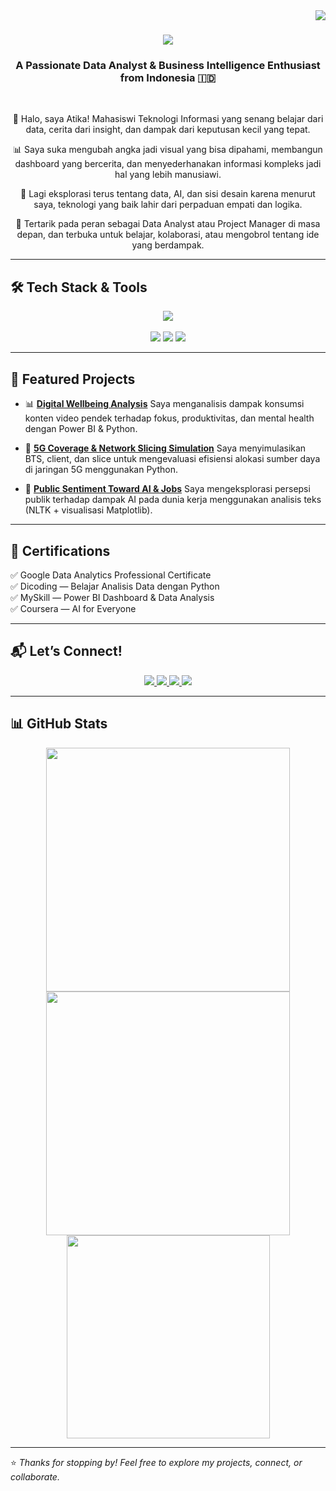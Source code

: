 <img align="right" src="https://visitor-badge.laobi.icu/badge?page_id=atikfriana.atikfriana" />

<h1 align="center">
  <img src="https://readme-typing-svg.herokuapp.com/?font=Righteous&size=35&color=00C851&center=true&vCenter=true&width=500&height=70&duration=4000&lines=Hi+There!+👋;+I'm+Atika+Arifiana!;" />
</h1>

<h3 align="center">A Passionate Data Analyst & Business Intelligence Enthusiast from Indonesia 🇮🇩</h3>

<br/>

<div align="center">

🎯 Halo, saya Atika!
Mahasiswi Teknologi Informasi yang senang belajar dari data, cerita dari insight, dan dampak dari keputusan kecil yang tepat.

📊 Saya suka mengubah angka jadi visual yang bisa dipahami, membangun dashboard yang bercerita, dan menyederhanakan informasi kompleks jadi hal yang lebih manusiawi.

🌱 Lagi eksplorasi terus tentang data, AI, dan sisi desain karena menurut saya, teknologi yang baik lahir dari perpaduan empati dan logika.

🚀 Tertarik pada peran sebagai Data Analyst atau Project Manager di masa depan, dan terbuka untuk belajar, kolaborasi, atau mengobrol tentang ide yang berdampak.

</div>

---

## 🛠️ Tech Stack & Tools

<div align="center">
  <img src="https://skillicons.dev/icons?i=python,github,vscode,figma" />
  <br><br>
  <img src="https://img.shields.io/badge/PowerBI-Data%20Viz-yellow?style=for-the-badge&logo=powerbi&logoColor=white" />
  <img src="https://img.shields.io/badge/Trello-Task%20Management-0052CC?style=for-the-badge&logo=trello&logoColor=white" />
  <img src="https://img.shields.io/badge/Google%20Looker%20Studio-Data%20Reporting-blue?style=for-the-badge&logo=googleanalytics&logoColor=white" />
</div>

---

## 📂 Featured Projects

* 📊 [**Digital Wellbeing Analysis**](https://github.com/atikfriana/digital-wellbeing-analysis)
  Saya menganalisis dampak konsumsi konten video pendek terhadap fokus, produktivitas, dan mental health dengan Power BI & Python.

* 📡 [**5G Coverage & Network Slicing Simulation**](https://github.com/atikfriana/network-slicing-5g-python/tree/main)
  Saya menyimulasikan BTS, client, dan slice untuk mengevaluasi efisiensi alokasi sumber daya di jaringan 5G menggunakan Python.

* 🧠 [**Public Sentiment Toward AI & Jobs**](https://github.com/atikfriana/sentiment-ai-vs-jobs)
  Saya mengeksplorasi persepsi publik terhadap dampak AI pada dunia kerja menggunakan analisis teks (NLTK + visualisasi Matplotlib).

---

## 📜 Certifications

✅ Google Data Analytics Professional Certificate  
✅ Dicoding — Belajar Analisis Data dengan Python  
✅ MySkill — Power BI Dashboard & Data Analysis  
✅ Coursera — AI for Everyone

---

## 📬 Let’s Connect!

<div align="center">
  <a href="mailto:atikafit.arifiana@gmail.com">
    <img src="https://img.shields.io/badge/Gmail-333333?style=for-the-badge&logo=gmail&logoColor=red" />
  </a>
  <a href="https://linkedin.com/in/atika-arifiana" target="_blank">
    <img src="https://img.shields.io/badge/LinkedIn-0077B5?style=for-the-badge&logo=linkedin&logoColor=white" />
  </a>
  <a href="https://www.behance.net/gallery/230035189/Portfolio-Atika-Fitria-Arifiana" target="_blank">
    <img src="https://img.shields.io/badge/Portfolio-FF5722?style=for-the-badge&logo=todoist&logoColor=white" />
  </a>
  <a href="https://github.com/atikfriana" target="_blank">
    <img src="https://img.shields.io/badge/GitHub-000000?style=for-the-badge&logo=github&logoColor=white" />
  </a>
</div>

---

## 📊 GitHub Stats

<div align="center">
  <img width=390 src="https://github-readme-streak-stats-salesp07.vercel.app/?user=atikfriana&count_private=true&theme=radical&border_radius=10" />
  <img width=390 src="https://github-readme-stats.vercel.app/api?username=atikfriana&show_icons=true&count_private=true&theme=radical&border_radius=10" />
  <br/>
  <img width=325 src="https://github-readme-stats.vercel.app/api/top-langs/?username=atikfriana&layout=compact&langs_count=8&theme=radical&border_radius=10" />
</div>

---

⭐️ *Thanks for stopping by! Feel free to explore my projects, connect, or collaborate.*
